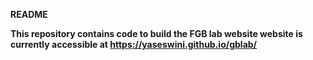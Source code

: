 <b>README<b> 

This repository contains code to build the FGB lab website
website is currently accessible at https://yaseswini.github.io/gblab/
